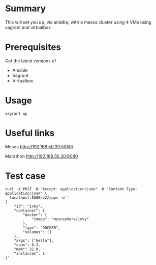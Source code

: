 # Summary
This will set you up, via anislbe, with a mesos cluster using 4 VMs using vagrant and virtualbox

# Prerequisites
Get the latest versions of
* Ansible
* Vagrant
* Virtualbox

# Usage
```vagrant up```

# Useful links
Mesos
http://192.168.50.30:5050/

Marathon
http://192.168.50.30:8080

# Test case
```
curl -X POST -H "Accept: application/json" -H "Content-Type: application/json" \
  localhost:8080/v2/apps -d '
{
    "id": "inky",
    "container": {
        "docker": {
            "image": "mesosphere/inky"
        },
        "type": "DOCKER",
        "volumes": []
    },
    "args": ["hello"],
    "cpus": 0.2,
    "mem": 32.0,
    "instances": 1
}'
```